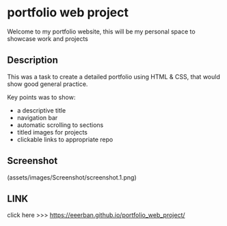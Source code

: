 # portfolio web project

Welcome to my portfolio website, this will be my personal space to showcase work and projects 

## Description

This was a task to create a detailed portfolio using HTML & CSS, that would show good general practice.

Key points was to show:
* a descriptive title
* navigation bar
* automatic scrolling to sections
* titled images for projects
* clickable links to appropriate repo

## Screenshot

(assets/images/Screenshot/screenshot.1.png)

## LINK

click here >>> https://eeerban.github.io/portfolio_web_project/
